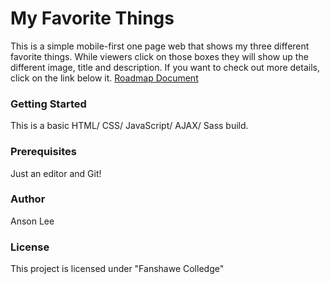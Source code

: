 # My Favorite Things
This is a simple mobile-first one page web that shows my three different favorite things. While viewers click on those boxes they will show up the different image, title and description.
If you want to check out more details, click on the link below it.
[Roadmap Document](https://docs.google.com/document/d/1ZgCQ5Yn0siyO0OtZdxYh0ElISTar_IAhZ4q3u1T8EE0/edit)


### Getting Started
This is a basic HTML/ CSS/ JavaScript/ AJAX/ Sass build.

### Prerequisites
Just an editor and Git!

### Author

Anson Lee


### License
This project is licensed under "Fanshawe Colledge"